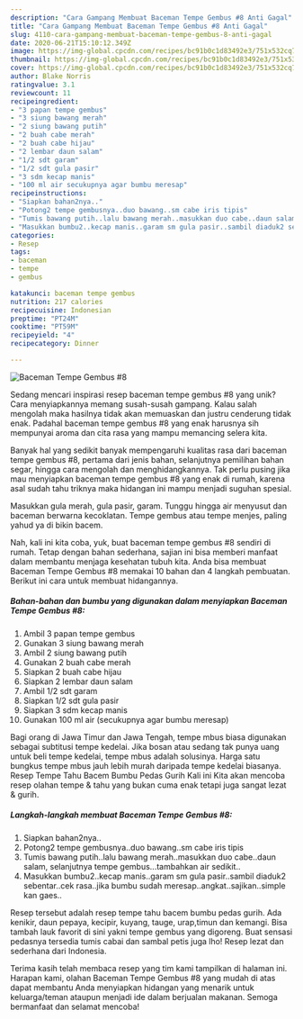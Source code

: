 ```yaml
---
description: "Cara Gampang Membuat Baceman Tempe Gembus #8 Anti Gagal"
title: "Cara Gampang Membuat Baceman Tempe Gembus #8 Anti Gagal"
slug: 4110-cara-gampang-membuat-baceman-tempe-gembus-8-anti-gagal
date: 2020-06-21T15:10:12.349Z
image: https://img-global.cpcdn.com/recipes/bc91b0c1d83492e3/751x532cq70/baceman-tempe-gembus-8-foto-resep-utama.jpg
thumbnail: https://img-global.cpcdn.com/recipes/bc91b0c1d83492e3/751x532cq70/baceman-tempe-gembus-8-foto-resep-utama.jpg
cover: https://img-global.cpcdn.com/recipes/bc91b0c1d83492e3/751x532cq70/baceman-tempe-gembus-8-foto-resep-utama.jpg
author: Blake Norris
ratingvalue: 3.1
reviewcount: 11
recipeingredient:
- "3 papan tempe gembus"
- "3 siung bawang merah"
- "2 siung bawang putih"
- "2 buah cabe merah"
- "2 buah cabe hijau"
- "2 lembar daun salam"
- "1/2 sdt garam"
- "1/2 sdt gula pasir"
- "3 sdm kecap manis"
- "100 ml air secukupnya agar bumbu meresap"
recipeinstructions:
- "Siapkan bahan2nya.."
- "Potong2 tempe gembusnya..duo bawang..sm cabe iris tipis"
- "Tumis bawang putih..lalu bawang merah..masukkan duo cabe..daun salam, selanjutnya tempe gembus...tambahkan air sedikit.."
- "Masukkan bumbu2..kecap manis..garam sm gula pasir..sambil diaduk2 sebentar..cek rasa..jika bumbu sudah meresap..angkat..sajikan..simple kan gaes.."
categories:
- Resep
tags:
- baceman
- tempe
- gembus

katakunci: baceman tempe gembus 
nutrition: 217 calories
recipecuisine: Indonesian
preptime: "PT24M"
cooktime: "PT59M"
recipeyield: "4"
recipecategory: Dinner

---
```



![Baceman Tempe Gembus #8](https://img-global.cpcdn.com/recipes/bc91b0c1d83492e3/751x532cq70/baceman-tempe-gembus-8-foto-resep-utama.jpg)

Sedang mencari inspirasi resep baceman tempe gembus #8 yang unik? Cara menyiapkannya memang susah-susah gampang. Kalau salah mengolah maka hasilnya tidak akan memuaskan dan justru cenderung tidak enak. Padahal baceman tempe gembus #8 yang enak harusnya sih mempunyai aroma dan cita rasa yang mampu memancing selera kita.

Banyak hal yang sedikit banyak mempengaruhi kualitas rasa dari baceman tempe gembus #8, pertama dari jenis bahan, selanjutnya pemilihan bahan segar, hingga cara mengolah dan menghidangkannya. Tak perlu pusing jika mau menyiapkan baceman tempe gembus #8 yang enak di rumah, karena asal sudah tahu triknya maka hidangan ini mampu menjadi suguhan spesial.

Masukkan gula merah, gula pasir, garam. Tunggu hingga air menyusut dan baceman berwarna kecoklatan. Tempe gembus atau tempe menjes, paling yahud ya di bikin bacem.


Nah, kali ini kita coba, yuk, buat baceman tempe gembus #8 sendiri di rumah. Tetap dengan bahan sederhana, sajian ini bisa memberi manfaat dalam membantu menjaga kesehatan tubuh kita. Anda bisa membuat Baceman Tempe Gembus #8 memakai 10 bahan dan 4 langkah pembuatan. Berikut ini cara untuk membuat hidangannya.

<!--inarticleads1-->

##### Bahan-bahan dan bumbu yang digunakan dalam menyiapkan Baceman Tempe Gembus #8:

1. Ambil 3 papan tempe gembus
1. Gunakan 3 siung bawang merah
1. Ambil 2 siung bawang putih
1. Gunakan 2 buah cabe merah
1. Siapkan 2 buah cabe hijau
1. Siapkan 2 lembar daun salam
1. Ambil 1/2 sdt garam
1. Siapkan 1/2 sdt gula pasir
1. Siapkan 3 sdm kecap manis
1. Gunakan 100 ml air (secukupnya agar bumbu meresap)


Bagi orang di Jawa Timur dan Jawa Tengah, tempe mbus biasa digunakan sebagai subtitusi tempe kedelai. Jika bosan atau sedang tak punya uang untuk beli tempe kedelai, tempe mbus adalah solusinya. Harga satu bungkus tempe mbus jauh lebih murah daripada tempe kedelai biasanya. Resep Tempe Tahu Bacem Bumbu Pedas Gurih Kali ini Kita akan mencoba resep olahan tempe &amp; tahu yang bukan cuma enak tetapi juga sangat lezat &amp; gurih. 

<!--inarticleads2-->

##### Langkah-langkah membuat Baceman Tempe Gembus #8:

1. Siapkan bahan2nya..
1. Potong2 tempe gembusnya..duo bawang..sm cabe iris tipis
1. Tumis bawang putih..lalu bawang merah..masukkan duo cabe..daun salam, selanjutnya tempe gembus...tambahkan air sedikit..
1. Masukkan bumbu2..kecap manis..garam sm gula pasir..sambil diaduk2 sebentar..cek rasa..jika bumbu sudah meresap..angkat..sajikan..simple kan gaes..


Resep tersebut adalah resep tempe tahu bacem bumbu pedas gurih. Ada kenikir, daun pepaya, kecipir, kuyang, tauge, urap,timun dan kemangi. Bisa tambah lauk favorit di sini yakni tempe gembus yang digoreng. Buat sensasi pedasnya tersedia tumis cabai dan sambal petis juga lho! Resep lezat dan sederhana dari Indonesia. 

Terima kasih telah membaca resep yang tim kami tampilkan di halaman ini. Harapan kami, olahan Baceman Tempe Gembus #8 yang mudah di atas dapat membantu Anda menyiapkan hidangan yang menarik untuk keluarga/teman ataupun menjadi ide dalam berjualan makanan. Semoga bermanfaat dan selamat mencoba!
